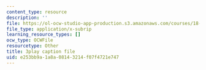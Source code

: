 ```yaml
---
content_type: resource
description: ''
file: https://ol-ocw-studio-app-production.s3.amazonaws.com/courses/18-01sc-single-variable-calculus-fall-2010/e253bb9a1a8a08143214f07f4721e747_BGE3wb7H2PA.srt
file_type: application/x-subrip
learning_resource_types: []
ocw_type: OCWFile
resourcetype: Other
title: 3play caption file
uid: e253bb9a-1a8a-0814-3214-f07f4721e747
---
```

